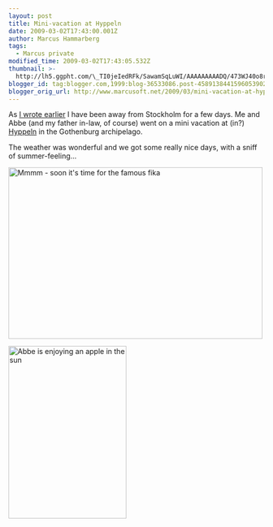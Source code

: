 ```yaml
---
layout: post
title: Mini-vacation at Hyppeln
date: 2009-03-02T17:43:00.001Z
author: Marcus Hammarberg
tags:
  - Marcus private
modified_time: 2009-03-02T17:43:05.532Z
thumbnail: >-
  http://lh5.ggpht.com/\_TI0jeIedRFk/SawamSqLuWI/AAAAAAAAADQ/473WJ40o8rE/s72-c/DSC_0302_thumb%5B3%5D.jpg?imgmax=800
blogger_id: tag:blogger.com,1999:blog-36533086.post-4589138441596053902
blogger_orig_url: http://www.marcusoft.net/2009/03/mini-vacation-at-hyppeln.html
---
```



As <a
href="http://www.marcusoft.net/2009/03/sprint-planner-helper-session-15.html"
target="_blank">I wrote earlier</a> I have been away from Stockholm for
a few days. Me and Abbe (and my father in-law, of course) went on a mini
vacation at (in?)
<a href="http://www.hitta.se/LargeMap.aspx?var=Hyppeln"
target="_blank">Hyppeln</a> in the Gothenburg archipelago.

The weather was wonderful and we got some really nice days, with a sniff
of summer-feeling...

[<img
src="http://lh5.ggpht.com/_TI0jeIedRFk/SawamSqLuWI/AAAAAAAAADQ/473WJ40o8rE/DSC_0302_thumb%5B3%5D.jpg?imgmax=800"
style="border-right: 0px; border-top: 0px; border-left: 0px; border-bottom: 0px"
data-border="0" width="500" height="338"
alt="Mmmm - soon it&#39;s time for the famous fika" />](http://lh6.ggpht.com/_TI0jeIedRFk/SawalVpEO7I/AAAAAAAAADM/orwa_aW3vl4/s1600-h/DSC_0302%5B5%5D.jpg)

[<img
src="http://lh5.ggpht.com/_TI0jeIedRFk/SawaqL5AlZI/AAAAAAAAADY/UwzXoJdfZt4/DSC_0326_thumb%5B1%5D.jpg?imgmax=800"
style="border-right: 0px; border-top: 0px; border-left: 0px; border-bottom: 0px"
data-border="0" width="232" height="340"
alt="Abbe is enjoying an apple in the sun" />](http://lh6.ggpht.com/_TI0jeIedRFk/Sawao6fSHwI/AAAAAAAAADU/nZRzj-j67aM/s1600-h/DSC_0326%5B3%5D.jpg)
